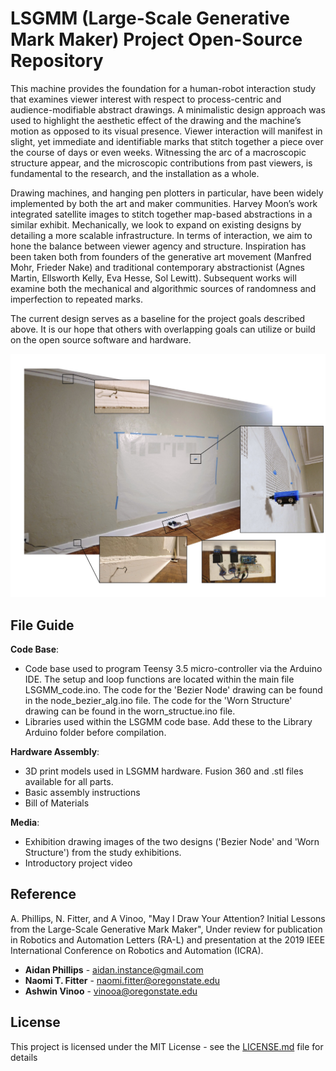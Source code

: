 # LSGMM (Large-Scale Generative Mark Maker) Project Open-Source Repository

This machine provides the foundation for a human-robot interaction study that examines viewer interest with respect to process-centric and audience-modifiable abstract drawings.  A minimalistic design approach was used to highlight the aesthetic effect of the drawing and the machine’s motion as opposed to its visual presence.  Viewer interaction will manifest in slight, yet immediate and identifiable marks that stitch together a piece over the course of days or even weeks.  Witnessing the arc of a macroscopic structure appear, and the microscopic contributions from past viewers, is fundamental to the research, and the installation as a whole.

Drawing machines, and hanging pen plotters in particular, have been widely implemented by both the art and maker communities.  Harvey Moon’s work integrated satellite images to stitch together map-based abstractions in a similar exhibit.  Mechanically, we look to expand on existing designs by detailing a more scalable infrastructure.  In terms of interaction, we aim to hone the balance between viewer agency and structure.  Inspiration has been taken both from founders of the generative art movement (Manfred Mohr, Frieder Nake) and traditional contemporary abstractionist (Agnes Martin, Ellsworth Kelly, Eva Hesse, Sol Lewitt).  Subsequent works will examine both the mechanical and algorithmic sources of randomness and imperfection to repeated marks.

The current design serves as a baseline for the project goals described above.  It is our hope that others with overlapping goals can utilize or build on the open source software and hardware.

![Alt text](Large_Scale_Plotter.jpg?raw=true "Title")

## File Guide

**Code Base**:
- Code base used to program Teensy 3.5 micro-controller via the Arduino IDE.  The setup and loop functions are located within the main file LSGMM_code.ino.  The code for the 'Bezier Node' drawing can be found in the node_bezier_alg.ino file.  The code for the 'Worn Structure' drawing can be found in the worn_structue.ino file.
- Libraries used within the LSGMM code base.  Add these to the Library Arduino folder before compilation.

**Hardware Assembly**:
- 3D print models used in LSGMM hardware.  Fusion 360 and .stl files available for all parts.
- Basic assembly instructions
- Bill of Materials 

**Media**:
- Exhibition drawing images of the two designs ('Bezier Node' and 'Worn Structure') from the study exhibitions.
- Introductory project video 

## Reference

A. Phillips, N. Fitter, and A Vinoo, "May I Draw Your Attention?  Initial Lessons from the Large-Scale Generative Mark Maker", Under review for publication in Robotics and Automation Letters (RA-L) and presentation at the 2019 IEEE International Conference on Robotics and Automation (ICRA).

* **Aidan Phillips** - aidan.instance@gmail.com []()
* **Naomi T. Fitter** - naomi.fitter@oregonstate.edu[]()
* **Ashwin Vinoo** - vinooa@oregonstate.edu[]()


## License

This project is licensed under the MIT License - see the [LICENSE.md](LICENSE.md) file for details



